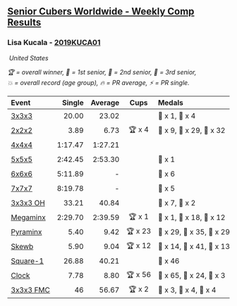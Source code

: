 <style>table {white-space: nowrap;}</style>
<link rel="stylesheet" type="text/css" href="/scw-comp/css/flags.css" />

## [Senior Cubers Worldwide - Weekly Comp Results](/scw-comp/results/)
### Lisa Kucala - [2019KUCA01](https://www.worldcubeassociation.org/persons/2019KUCA01)

<i class="flag flag-US" />&nbsp;United States

<span style="white-space: nowrap;">🏆 = overall winner</span>, <span style="white-space: nowrap;">🥇 = 1st senior</span>, <span style="white-space: nowrap;">🥈 = 2nd senior</span>, <span style="white-space: nowrap;">🥉 = 3rd senior</span>, <span style="white-space: nowrap;">💥 = overall record (age group)</span>, <span style="white-space: nowrap;">🔥 = PR average</span>, <span style="white-space: nowrap;">⚡ = PR single</span>.

| Event | Single | Average | Cups | Medals | Achievements|
| :-- | --: | --: | :--: | :-- | :-- |
| [3x3x3](333.md) | 20.00 | 23.02 |  | 🥈 x 1, 🥉 x 4 | 💥 x 8, 🔥 x 12, ⚡ x 14 |
| [2x2x2](222.md) | 3.89 | 6.73 | 🏆 x 4 | 🥇 x 9, 🥈 x 29, 🥉 x 32 | 💥 x 7, 🔥 x 14, ⚡ x 11 |
| [4x4x4](444.md) | 1:17.47 | 1:27.21 |  |  | 💥 x 5, 🔥 x 10, ⚡ x 16 |
| [5x5x5](555.md) | 2:42.45 | 2:53.30 |  | 🥉 x 1 | 💥 x 9, 🔥 x 5, ⚡ x 12 |
| [6x6x6](666.md) | 5:11.89 | - |  | 🥉 x 6 | 💥 x 7, ⚡ x 7 |
| [7x7x7](777.md) | 8:19.78 | - |  | 🥉 x 5 | 💥 x 5, ⚡ x 6 |
| [3x3x3 OH](333oh.md) | 33.21 | 40.84 |  | 🥈 x 7, 🥉 x 2 | 💥 x 6, 🔥 x 6, ⚡ x 5 |
| [Megaminx](minx.md) | 2:29.70 | 2:39.59 | 🏆 x 1 | 🥇 x 1, 🥈 x 18, 🥉 x 12 | 💥 x 7, 🔥 x 10, ⚡ x 10 |
| [Pyraminx](pyram.md) | 5.40 | 9.42 | 🏆 x 23 | 🥇 x 29, 🥈 x 35, 🥉 x 29 | 💥 x 1, 🔥 x 12, ⚡ x 11 |
| [Skewb](skewb.md) | 5.90 | 9.04 | 🏆 x 12 | 🥇 x 14, 🥈 x 41, 🥉 x 13 | 💥 x 19, 🔥 x 16, ⚡ x 13 |
| [Square-1](sq1.md) | 26.88 | 40.21 |  | 🥉 x 46 | 💥 x 5, 🔥 x 7, ⚡ x 5 |
| [Clock](clock.md) | 7.78 | 8.80 | 🏆 x 56 | 🥇 x 65, 🥈 x 24, 🥉 x 3 | 💥 x 45, 🔥 x 27, ⚡ x 34 |
| [3x3x3 FMC](333fm.md) | 46 | 56.67 | 🏆 x 2 | 🥇 x 3, 🥈 x 4, 🥉 x 4 | 💥 x 6, 🔥 x 7, ⚡ x 7 |

<!-- Global site tag (gtag.js) - Google Analytics -->
<script async src="https://www.googletagmanager.com/gtag/js?id=UA-86348435-3"></script>
<script>window.dataLayer = window.dataLayer || []; function gtag() {dataLayer.push(arguments);} gtag('js', new Date()); gtag('config', 'UA-86348435-3');</script>

